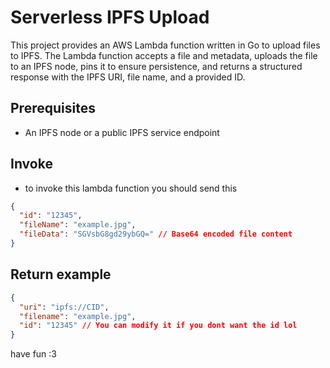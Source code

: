 # Serverless IPFS Upload

This project provides an AWS Lambda function written in Go to upload files to IPFS. The Lambda function accepts a file and metadata, uploads the file to an IPFS node, pins it to ensure persistence, and returns a structured response with the IPFS URI, file name, and a provided ID.

## Prerequisites

- An IPFS node or a public IPFS service endpoint

## Invoke

- to invoke this lambda function you should send this

```json
{
  "id": "12345",
  "fileName": "example.jpg",
  "fileData": "SGVsbG8gd29ybGQ=" // Base64 encoded file content
}
```

## Return example
```json
{
  "uri": "ipfs://CID",
  "filename": "example.jpg",
  "id": "12345" // You can modify it if you dont want the id lol
}
```

have fun :3
